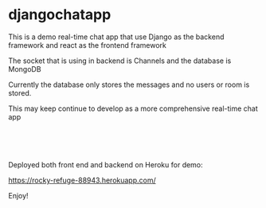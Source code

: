 # djangochatapp

This is a demo real-time chat app that use Django as the backend framework and react as the frontend framework

The socket that is using in backend is Channels and the database is MongoDB

Currently the database only stores the messages and no users or room is stored.

This may keep continue to develop as a more comprehensive real-time chat app


<br/>
<br/>
<br/>

Deployed both front end and backend on Heroku for demo:

https://rocky-refuge-88943.herokuapp.com/


Enjoy!
